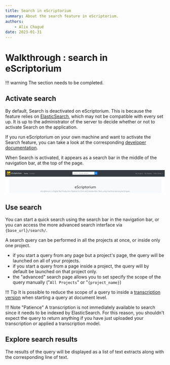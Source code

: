 ```yaml
---
title: Search in eScriptorium
summary: About the search feature in eScriptorium.
authors:
    - Alix Chagué
date: 2023-01-31
---
```


# Walkthrough : search in eScriptorium

!!! warning
    The section needs to be completed.

## Activate search

By default, Search is deactivated on eScriptorium. This is because the feature relies on [ElasticSearch](https://www.elastic.co/fr/elasticsearch/), which may not be compatible with every set up. It is up to the administrator of the server to decide whether or not to activate Search on the application.

If you run eScriptorium on your own machine and want to activate the Search feature, you can take a look at the corresponding [developer documentation](https://gitlab.com/scripta/escriptorium/-/wikis/Environment-variables#search-with-elasticsearch-).

When Search is activated, it appears as a search bar in the middle of the navigation bar, at the top of the page.

![image: Screenshot of the search bar](img/search/search_bar.png "The search bar is located in the navigation bar.")

## Use search

You can start a quick search using the search bar in the navigation bar, or you can access the more advanced search interface via `{base_url}/search/`.

A search query can be performed in all the projects at once, or inside only one project.  

- if you start a query from any page but a project's page, the query will be launched on all of your projects.
- if you start a query from a page inside a project, the query will by default be launched on that project only.
- the "advanced" search page allows you to set specify the scope of the query manually ("`All Projects`" or "`{project_name}`)

!!! Tip
    It is possible to reduce the scope of a query to inside a [transcription version](walkthrough_transcribe.md#transcription-versions) when starting a query at document level.

!!! Note "Patience"
    A transcription is not immediately available to search since it needs to be indexed by ElasticSearch. For this reason, you shouldn't expect the query to return anything if you have just uploaded your transcription or applied a transcription model.


## Explore search results

The results of the query will be displayed as a list of text extracts along with the corresponding line of text.  

<!-- todo: complete this documentation once I can actually run a successful query... -->

